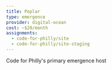 ```yaml
---
title: Poplar
type: emergence
provider: digital-ocean
cost: ~$20/month
assignments:
  - code-for-philly/site
  - code-for-philly/site-staging
---
```


Code for Philly's primary emergence host

